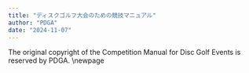 ```yaml
---
title: "ディスクゴルフ大会のための競技マニュアル"
author: "PDGA"
date: "2024-11-07"
---
```

<div class="toc"></div>
The original copyright of the Competition Manual for Disc Golf Events is reserved by PDGA.
\newpage
